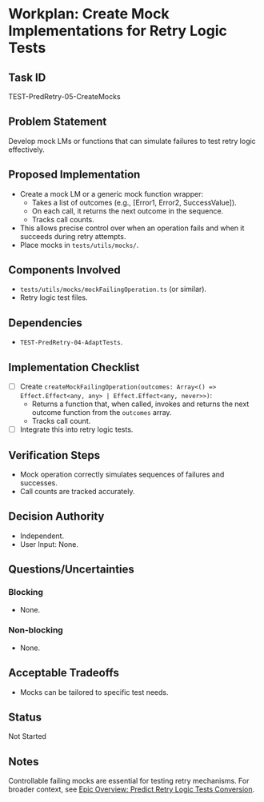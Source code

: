 # Workplan: Create Mock Implementations for Retry Logic Tests

## Task ID
TEST-PredRetry-05-CreateMocks

## Problem Statement
Develop mock LMs or functions that can simulate failures to test retry logic effectively.

## Proposed Implementation
- Create a mock LM or a generic mock function wrapper:
    - Takes a list of outcomes (e.g., [Error1, Error2, SuccessValue]).
    - On each call, it returns the next outcome in the sequence.
    - Tracks call counts.
- This allows precise control over when an operation fails and when it succeeds during retry attempts.
- Place mocks in `tests/utils/mocks/`.

## Components Involved
- `tests/utils/mocks/mockFailingOperation.ts` (or similar).
- Retry logic test files.

## Dependencies
- `TEST-PredRetry-04-AdaptTests`.

## Implementation Checklist
- [ ] Create `createMockFailingOperation(outcomes: Array<() => Effect.Effect<any, any> | Effect.Effect<any, never>>)`:
    - Returns a function that, when called, invokes and returns the next outcome function from the `outcomes` array.
    - Tracks call count.
- [ ] Integrate this into retry logic tests.

## Verification Steps
- Mock operation correctly simulates sequences of failures and successes.
- Call counts are tracked accurately.

## Decision Authority
- Independent.
- User Input: None.

## Questions/Uncertainties
### Blocking
- None.
### Non-blocking
- None.

## Acceptable Tradeoffs
- Mocks can be tailored to specific test needs.

## Status
Not Started

## Notes
Controllable failing mocks are essential for testing retry mechanisms.
For broader context, see [Epic Overview: Predict Retry Logic Tests Conversion](../../docs/planning/workplans/TEST-PredictRetryTests.md).